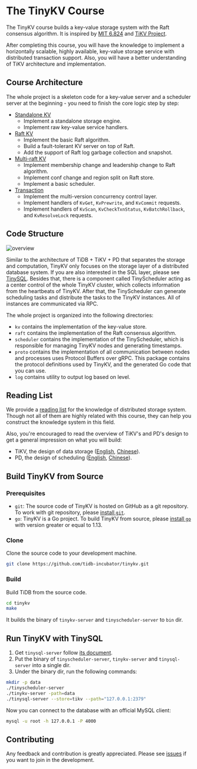 # The TinyKV Course

The TinyKV course builds a key-value storage system with the Raft consensus algorithm. It is inspired by [MIT 6.824](https://pdos.csail.mit.edu/6.824/) and [TiKV Project](https://github.com/tikv/tikv).

After completing this course, you will have the knowledge to implement a horizontally scalable, highly available, key-value storage service with distributed transaction support. Also, you will have a better understanding of TiKV architecture and implementation.

## Course Architecture

The whole project is a skeleton code for a key-value server and a scheduler server at the beginning - you need to finish the core logic step by step:

* [Standalone KV](doc/project1-StandaloneKV.md)
  * Implement a standalone storage engine.
  * Implement raw key-value service handlers.
* [Raft KV](doc/project2-RaftKV.md)
  * Implement the basic Raft algorithm.
  * Build a fault-tolerant KV server on top of Raft.
  * Add the support of Raft log garbage collection and snapshot.
* [Multi-raft KV](doc/project3-MultiRaftKV.md)
  * Implement membership change and leadership change to Raft algorithm.
  * Implement conf change and region split on Raft store.
  * Implement a basic scheduler. 
* [Transaction](doc/project4-Transaction.md)
  * Implement the multi-version concurrency control layer.
  * Implement handlers of `KvGet`, `KvPrewrite`, and `KvCommit` requests.
  * Implement handlers of `KvScan`, `KvCheckTxnStatus`, `KvBatchRollback`, and `KvResolveLock` requests.

## Code Structure

![overview](doc/imgs/overview.png)

Similar to the architecture of TiDB + TiKV + PD that separates the storage and computation, TinyKV only focuses on the storage layer of a distributed database system. If you are also interested in the SQL layer, please see [TinySQL](https://github.com/tidb-incubator/tinysql). Besides that, there is a component called TinyScheduler acting as a center control of the whole TinyKV cluster, which collects information from the heartbeats of TinyKV. After that, the TinyScheduler can generate scheduling tasks and distribute the tasks to the TinyKV instances. All of instances are communicated via RPC.

The whole project is organized into the following directories:

* `kv` contains the implementation of the key-value store.
* `raft` contains the implementation of the Raft consensus algorithm.
* `scheduler` contains the implementation of the TinyScheduler, which is responsible for managing TinyKV nodes and generating timestamps.
* `proto` contains the implementation of all communication between nodes and processes uses Protocol Buffers over gRPC. This package contains the protocol definitions used by TinyKV, and the generated Go code that you can use.
* `log` contains utility to output log based on level.

## Reading List

We provide a [reading list](doc/reading_list.md) for the knowledge of distributed storage system. Though not all of them are highly related with this course, they can help you construct the knowledge system in this field.

Also, you're encouraged to read the overview of TiKV's and PD's design to get a general impression on what you will build:

* TiKV, the design of data storage ([English](https://pingcap.com/blog/2017-07-11-tidbinternal1), [Chinese](https://pingcap.com/blog-cn/tidb-internal-1)).
* PD, the design of scheduling ([English](https://pingcap.com/blog/2017-07-20-tidbinternal3), [Chinese](https://pingcap.com/blog-cn/tidb-internal-3)).

## Build TinyKV from Source

### Prerequisites

* `git`: The source code of TinyKV is hosted on GitHub as a git repository. To work with git repository, please [install `git`](https://git-scm.com/downloads).
* `go`: TinyKV is a Go project. To build TinyKV from source, please [install `go`](https://golang.org/doc/install) with version greater or equal to 1.13.

### Clone

Clone the source code to your development machine.

```bash
git clone https://github.com/tidb-incubator/tinykv.git
```

### Build

Build TiDB from the source code.

```bash
cd tinykv
make
```

It builds the binary of `tinykv-server` and `tinyscheduler-server` to `bin` dir.

## Run TinyKV with TinySQL

1. Get `tinysql-server` follow [its document](https://github.com/tidb-incubator/tinysql#deploy).
2. Put the binary of `tinyscheduler-server`, `tinykv-server` and `tinysql-server` into a single dir.
3. Under the binary dir, run the following commands:

```bash
mkdir -p data
./tinyscheduler-server
./tinykv-server -path=data
./tinysql-server --store=tikv --path="127.0.0.1:2379"
```

Now you can connect to the database with an official MySQL client:

```bash
mysql -u root -h 127.0.0.1 -P 4000
```

## Contributing

Any feedback and contribution is greatly appreciated. Please see [issues](https://github.com/tidb-incubator/tinykv/issues) if you want to join in the development.
